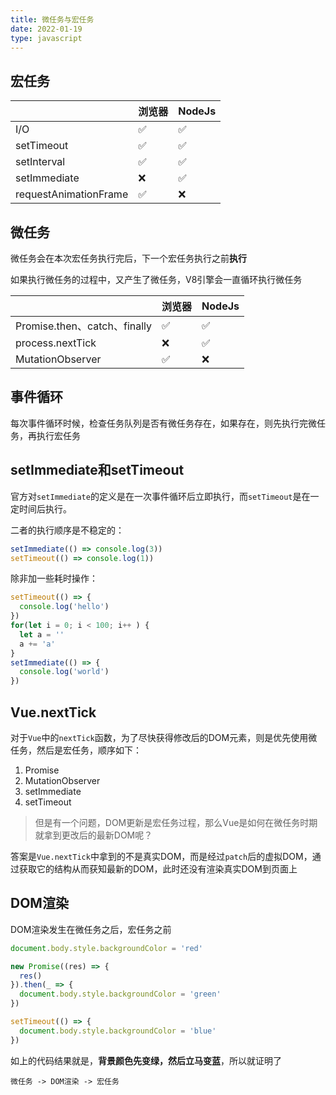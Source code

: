 ```yaml
---
title: 微任务与宏任务
date: 2022-01-19
type: javascript
---
```


## 宏任务

|     | 浏览器 | NodeJs |
| --- | ------ | ------ |
| I/O |   ✅  |  ✅   | 
| setTimeout |  ✅  | ✅  |
| setInterval |  ✅  |  ✅  |
| setImmediate |  ❌  |  ✅  |
| requestAnimationFrame |  ✅  | ❌  |

## 微任务

微任务会在本次宏任务执行完后，下一个宏任务执行之前**执行**

如果执行微任务的过程中，又产生了微任务，V8引擎会一直循环执行微任务

|   | 浏览器 | NodeJs |
| --------| ----- | --- |
| Promise.then、catch、finally | ✅  | ✅ |
| process.nextTick | ❌ | ✅  |
| MutationObserver | ✅ | ❌ | 

## 事件循环

每次事件循环时候，检查任务队列是否有微任务存在，如果存在，则先执行完微任务，再执行宏任务

## setImmediate和setTimeout

官方对`setImmediate`的定义是在一次事件循环后立即执行，而`setTimeout`是在一定时间后执行。

二者的执行顺序是不稳定的：

```js
setImmediate(() => console.log(3))
setTimeout(() => console.log(1))
```

除非加一些耗时操作：

```js
setTimeout(() => {
  console.log('hello')
})
for(let i = 0; i < 100; i++ ) {
  let a = ''
  a += 'a'
}
setImmediate(() => {
  console.log('world')
})
```

## Vue.nextTick

对于`Vue`中的`nextTick`函数，为了尽快获得修改后的DOM元素，则是优先使用微任务，然后是宏任务，顺序如下：

1. Promise
2. MutationObserver
3. setImmediate
4. setTimeout

>但是有一个问题，DOM更新是宏任务过程，那么Vue是如何在微任务时期就拿到更改后的最新DOM呢？

答案是`Vue.nextTick`中拿到的不是真实DOM，而是经过`patch`后的虚拟DOM，通过获取它的结构从而获知最新的DOM，此时还没有渲染真实DOM到页面上

## DOM渲染

DOM渲染发生在微任务之后，宏任务之前

```js
document.body.style.backgroundColor = 'red'

new Promise((res) => {
  res()
}).then(_ => {
  document.body.style.backgroundColor = 'green'
})

setTimeout(() => {
  document.body.style.backgroundColor = 'blue'
})

```

如上的代码结果就是，**背景颜色先变绿，然后立马变蓝**，所以就证明了
```shell
微任务 -> DOM渲染 -> 宏任务
```

